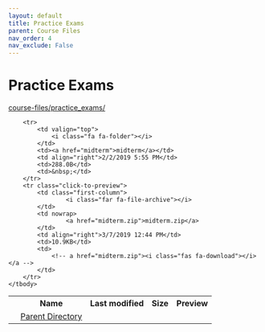 ```yaml
---
layout: default
title: Practice Exams
parent: Course Files
nav_order: 4
nav_exclude: False
---
```


# Practice Exams

[course-files/practice_exams/](.)

<table class="tbl-files">
    <tbody>
        <tr>
            <th valign="top"></th>
            <th>Name</th>
            <th>Last modified</th>
            <th>Size</th>
            <th>Preview</th>
        </tr>
        <tr>
            <td valign="top">
                <i class="fa fa-folder-open"></i>
            </td>
            <td><a href="../">Parent Directory</a></td>
            <td>&nbsp;</td>
            <td>&nbsp;</td>
            <td>&nbsp;</td>
        </tr>

        <tr>
            <td valign="top">
                <i class="fa fa-folder"></i>
            </td>
            <td><a href="midterm">midterm</a></td>
            <td align="right">2/2/2019 5:55 PM</td>
            <td>288.0B</td>
            <td>&nbsp;</td>
        </tr>
        <tr class="click-to-preview">
            <td class="first-column">
                    <i class="far fa-file-archive"></i>
            </td>
            <td nowrap>
                    <a href="midterm.zip">midterm.zip</a>
            </td>
            <td align="right">3/7/2019 12:44 PM</td>
            <td>10.9KB</td>
            <td>
                <!-- a href="midterm.zip"><i class="fas fa-download"></i></a -->
            </td>
        </tr>
    </tbody>
</table>

